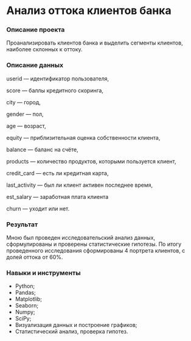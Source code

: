 # Анализ оттока клиентов банка
### Описание проекта

Проанализировать клиентов банка и выделить сегменты клиентов, наиболее склонных к оттоку.

### Описание данных
userid — идентификатор пользователя,

score — баллы кредитного скоринга,

city — город,

gender — пол,

age — возраст,

equity — приблизительная оценка собственности клиента,

balance — баланс на счёте,

products — количество продуктов, которыми пользуется клиент,

credit_card — есть ли кредитная карта,

last_activity — был ли клиент активен последнее время,

est_salary — заработная плата клиента

churn — уходит или нет.

### Результат

Мною был проведен исследовательский анализ данных, сформулированы и проверены статистические гипотезы. По итогу проведенного исследования сформированы 4 портрета клиентов, с долей оттока от 60%. 

### Навыки и инструменты

+ Python;
+ Pandas;
+ Matplotlib;
+ Seaborn;
+ Numpy;
+ SciPy; 
+ Визуализация данных и построение графиков;
+ Статистический анализ, проверка гипотез.
